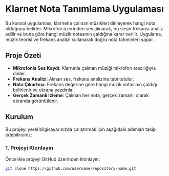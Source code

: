 # Klarnet Nota Tanımlama Uygulaması

Bu konsol uygulaması, klarnetle çalınan müzikleri dinleyerek hangi nota olduğunu belirler. Mikrofon üzerinden ses alınarak, bu sesin frekansı analiz edilir ve buna göre hangi müzik notasının çaldığına karar verilir. Uygulama, müzik teorisi ve frekans analizi kullanarak doğru nota tahminleri yapar.

## Proje Özeti

- **Mikrofonla Ses Kaydı**: Klarnetle çalınan müziği mikrofon aracılığıyla dinler.
- **Frekans Analizi**: Alınan ses, frekans analizine tabi tutulur.
- **Nota Çıkartma**: Frekans değerine göre hangi müzik notasının çaldığı belirlenir ve ekrana yazdırılır.
- **Gerçek Zamanlı İzleme**: Çalınan her nota, gerçek zamanlı olarak ekranda görüntülenir.

## Kurulum

Bu projeyi yerel bilgisayarınızda çalıştırmak için aşağıdaki adımları takip edebilirsiniz:

### 1. Projeyi Klonlayın

Öncelikle projeyi GitHub üzerinden klonlayın:

```bash
git clone https://github.com/username/repository-name.git
